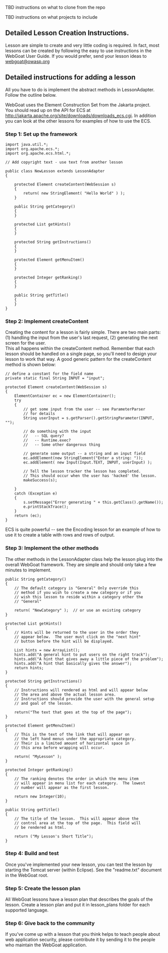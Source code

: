 TBD instructions on what to clone from the repo

TBD instructions on what projects to include

## Detailed Lesson Creation Instructions.

Lesson are simple to create and very little coding is required.   In fact, most lessons can be created by following the easy to use instructions in the WebGoat User Guide.  If you would prefer, send your lesson ideas to webgoat@owasp.org

## Detailed instructions for adding a lesson

All you have to do is implement the abstract methods in LessonAdapter.  
Follow the outline below.

WebGoat uses the Element Construction Set from the Jakarta project.  
You should read up on the API for ECS at 
http://jakarta.apache.org/site/downloads/downloads_ecs.cgi.
In addition you can look at the other lessons for examples of how to use the ECS.

### Step 1: Set up the framework
```
import java.util.*;
import org.apache.ecs.*;
import org.apache.ecs.html.*;

// Add copyright text - use text from another lesson 

public class NewLesson extends LessonAdapter
{

	protected Element createContent(WebSession s)
	{
		return( new StringElement( "Hello World" ) );
	}

	public String getCategory()
	{
	}

	protected List getHints()
	{
	}

	protected String getInstructions()
	{
	}

	protected Element getMenuItem()
	{
	}

	protected Integer getRanking()
	{
	}

	public String getTitle()
	{
	}
}
```		
### Step 2: Implement createContent

Creating the content for a lesson is fairly simple. There are two main parts: 
	(1) handling the input from the user's last request, 
	(2) generating the next screen for the user.  
This all happens within the createContent method.  Remember that each lesson 
should be handled on a single page, so you'll need to design your lesson to 
work that way.  A good generic pattern for the createContent method is shown 
below:
```
// define a constant for the field name
private static final String INPUT = "input";
	
protected Element createContent(WebSession s)
{
	ElementContainer ec = new ElementContainer();
	try
	{
		// get some input from the user -- see ParameterParser 
		// for details
		String userInput = s.getParser().getStringParameter(INPUT, "");

		// do something with the input
		//   -- SQL query?
		//   -- Runtime.exec?
		//   -- Some other dangerous thing
			
		// generate some output -- a string and an input field
		ec.addElement(new StringElement("Enter a string: "));
		ec.addElement( new Input(Input.TEXT, INPUT, userInput) );
			
		// Tell the lesson tracker the lesson has completed.
		// This should occur when the user has 'hacked' the lesson.
		makeSuccess(s);

	}
	catch (Exception e)
	{
		s.setMessage("Error generating " + this.getClass().getName());
		e.printStackTrace();
	}
	return (ec);
}
```	
ECS is quite powerful -- see the Encoding lesson for an example of how 
to use it to create a table with rows and rows of output.

### Step 3: Implement the other methods

The other methods in the LessonAdapter class help the lesson plug into 
the overall WebGoat framework.  They are simple and should only take a 
few minutes to implement.
```
public String getCategory()
{
	// The default category is "General" Only override this
	// method if you wish to create a new category or if you
	// wish this lesson to reside within a category other the
	// "General"
		
	return( "NewCategory" );  // or use an existing category
}

protected List getHints()
{
	// Hints will be returned to the user in the order they 
	// appear below.  The user must click on the "next hint"
	// button before the hint will be displayed.
		
	List hints = new ArrayList();
	hints.add("A general hint to put users on the right track");
	hints.add("A hint that gives away a little piece of the problem");
	hints.add("A hint that basically gives the answer");
	return hints;
}

protected String getInstructions()
{
	// Instructions will rendered as html and will appear below
	// the area and above the actual lesson area.
	// Instructions should provide the user with the general setup
	// and goal of the lesson.
		
	return("The text that goes at the top of the page");
}

protected Element getMenuItem()
{
	// This is the text of the link that will appear on
	// the left hand menus under the appropriate category.
	// Their is a limited amount of horizontal space in
	// this area before wrapping will occur.
		
	return( "MyLesson" );
}

protected Integer getRanking()
{
	// The ranking denotes the order in which the menu item
	// will appear in menu list for each category.  The lowest
	// number will appear as the first lesson.
		
	return new Integer(10);
}

public String getTitle()
{
	// The title of the lesson.  This will appear above the
	// control area at the top of the page.  This field will
	// be rendered as html.
		
	return ("My Lesson's Short Title");
}
```

### Step 4: Build and test

Once you've implemented your new lesson, you can test the lesson by
starting the Tomcat server (within Eclipse). See the
"readme.txt" document in the WebGoat root.

### Step 5: Create the lesson plan

All WebGoat lessons have a lesson plan that describes the goals of the lesson.
Create a lesson plan and put it in lesson_plans folder for each supported language.

### Step 6: Give back to the community

If you've come up with a lesson that you think helps to teach people about 
web application security, please contribute it by sending it to the people 
who maintain the WebGoat application.